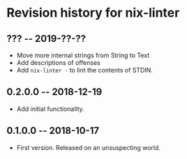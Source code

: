 # Revision history for nix-linter

## ??? -- 2019-??-??
* Move more internal strings from String to Text
* Add descriptions of offenses
* Add `nix-linter -` to lint the contents of STDIN.

## 0.2.0.0 -- 2018-12-19

* Add initial functionality.

## 0.1.0.0 -- 2018-10-17

* First version. Released on an unsuspecting world.
